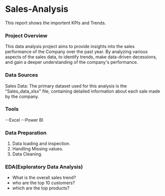 # Sales-Analysis
This report shows the importent KPIs and Trends.
### Project Overview
This data analysis project aims to provide insights into the sales performance of the Company over the past year. By analyzing various aspects of the sales data,  to identify trends, make data-driven decessions, and gain a deeper understanding of the company's performance.

### Data Sources
Sales Data: The primary dataset used for this analysis is the "Sales_data_xlsx" file, containing detailed information about each sale made by the company.

### Tools
 --Excel
 --Power BI

### Data Preparation
1. Data loading and inspection.
2. Handling Missing values.
3. Data Cleaning.
### EDA(Exploratory Data Analysis)
* What is the overall sales trend?
* who are the top 10 customers?
* which are the top products?

